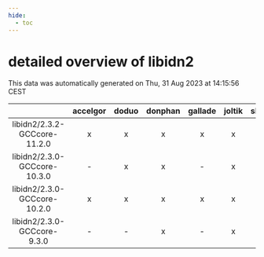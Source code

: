 ```yaml
---
hide:
  - toc
---
```


detailed overview of libidn2
============================


This data was automatically generated on Thu, 31 Aug 2023 at 14:15:56 CEST  

| |accelgor|doduo|donphan|gallade|joltik|skitty|swalot|victini|
| :---: | :---: | :---: | :---: | :---: | :---: | :---: | :---: | :---: |
|libidn2/2.3.2-GCCcore-11.2.0|x|x|x|x|x|x|x|x|
|libidn2/2.3.0-GCCcore-10.3.0|-|x|x|-|x|x|x|x|
|libidn2/2.3.0-GCCcore-10.2.0|x|x|x|x|x|x|x|x|
|libidn2/2.3.0-GCCcore-9.3.0|-|-|x|-|x|x|-|x|
